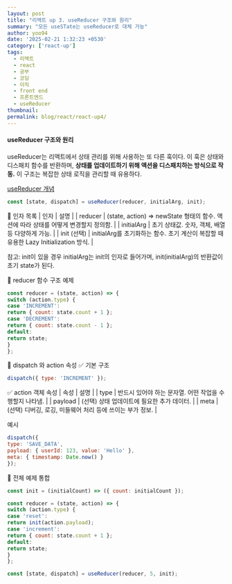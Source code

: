 ```yaml
---
layout: post
title: "리액트 up 3. useReducer 구조와 원리"
summary: "모든 useSTate는 useReducer로 대체 가능"
author: yoo94
date: '2025-02-21 1:32:23 +0530'
category: ['react-up']
tags:
  - 리액트
  - react
  - 공부
  - 코딩
  - 이직
  - front end
  - 프론트엔드
  - useReducer
thumbnail: 
permalink: blog/react/react-up4/
---
```


#### useReducer 구조와 원리

useReducer는 리액트에서 상태 관리를 위해 사용하는 또 다른 훅이다.
이 훅은 상태와 디스패치 함수를 반환하며, **상태를 업데이트하기 위해 액션을 디스패치하는 방식으로 작동.**
이 구조는 복잡한 상태 로직을 관리할 때 유용하다.

[useReducer 개념](/blog/react-hook-useReducer/)


```js
const [state, dispatch] = useReducer(reducer, initialArg, init);
```

📌 인자 목록
| 인자 | 설명 |
| reducer | (state, action) => newState 형태의 함수. 액션에 따라 상태를 어떻게 변경할지 정의함. |
| initialArg | 초기 상태값. 숫자, 객체, 배열 등 다양하게 가능. |
| init (선택) | initialArg를 초기화하는 함수. 초기 계산이 복잡할 때 유용한 Lazy Initialization 방식. |

참고: init이 있을 경우 initialArg는 init의 인자로 들어가며, init(initialArg)의 반환값이 초기 state가 된다.


🔄 reducer 함수 구조 예제
```js
const reducer = (state, action) => {
switch (action.type) {
case 'INCREMENT':
return { count: state.count + 1 };
case 'DECREMENT':
return { count: state.count - 1 };
default:
return state;
}
};
```



🚀 dispatch 와 action 속성
✅ 기본 구조
```js
dispatch({ type: 'INCREMENT' });
```

✅ action 객체 속성
| 속성 | 설명 |
| type | 반드시 있어야 하는 문자열. 어떤 작업을 수행할지 나타냄. |
| payload | (선택) 상태 업데이트에 필요한 추가 데이터. |
| meta | (선택) 디버깅, 로깅, 미들웨어 처리 등에 쓰이는 부가 정보. |


예시
```js
dispatch({
type: 'SAVE_DATA',
payload: { userId: 123, value: 'Hello' },
meta: { timestamp: Date.now() }
});
```

🧪 전체 예제 통합
```js
const init = (initialCount) => ({ count: initialCount });

const reducer = (state, action) => {
switch (action.type) {
case 'reset':
return init(action.payload);
case 'increment':
return { count: state.count + 1 };
default:
return state;
}
};

const [state, dispatch] = useReducer(reducer, 5, init);

```

